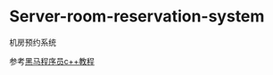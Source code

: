 # Server-room-reservation-system

机房预约系统

参考[黑马程序员c++教程](https://www.bilibili.com/video/BV1et411b73Z?p=282)